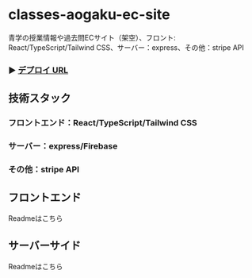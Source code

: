 # classes-aogaku-ec-site
青学の授業情報や過去問ECサイト（架空）、フロント: React/TypeScript/Tailwind CSS、サーバー：express、その他：stripe API　

### ▶ <a href="https://classes-aogaku-ec-site.vercel.app/" target="_blank" rel="noopener noreferrer">デプロイ URL</a>


## 技術スタック
### フロントエンド：React/TypeScript/Tailwind CSS
### サーバー：express/Firebase
### その他：stripe API　


## フロントエンド
Readmeはこちら

## サーバーサイド
Readmeはこちら
